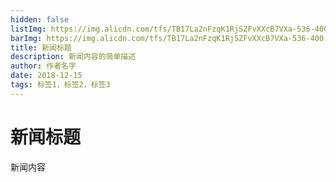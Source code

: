 ```yaml
---
hidden: false
listImg: https://img.alicdn.com/tfs/TB17La2nFzqK1RjSZFvXXcB7VXa-536-400.png
barImg: https://img.alicdn.com/tfs/TB17La2nFzqK1RjSZFvXXcB7VXa-536-400.png
title: 新闻标题
description: 新闻内容的简单描述
author: 作者名字
date: 2018-12-15
tags: 标签1，标签2，标签3
---
```


# 新闻标题

新闻内容
